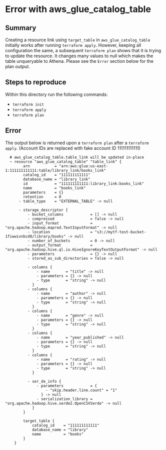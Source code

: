 # Error with aws_glue_catalog_table

## Summary

Creating a resource link using `target_table` in `aws_glue_catalog_table` initially works after running
`terraform apply`. However, keeping all configuration the same, a subsequent `terraform plan` shows that it is trying 
to update the resource. It changes many values to null which makes the table unqueryable to Athena. Please
see the `Error` section below for the plan output.

## Steps to reproduce

Within this directory run the following commands:
- `terraform init`
- `terraform apply`
- `terraform plan`

## Error
The output below is returned upon a `terraform plan` after a `terraform apply`. (Account IDs are replaced with fake account ID 111111111111)
```
  # aws_glue_catalog_table.table_link will be updated in-place
  ~ resource "aws_glue_catalog_table" "table_link" {
        arn           = "arn:aws:glue:us-east-1:111111111111:table/library_link/books_link"
        catalog_id    = "111111111111"
        database_name = "library_link"
        id            = "111111111111:library_link:books_link"
        name          = "books_link"
        parameters    = {}
        retention     = 0
      - table_type    = "EXTERNAL_TABLE" -> null

      - storage_descriptor {
          - bucket_columns            = [] -> null
          - compressed                = false -> null
          - input_format              = "org.apache.hadoop.mapred.TextInputFormat" -> null
          - location                  = "s3://mytf-test-bucket-1fiwwivnbcd8/library/books" -> null
          - number_of_buckets         = 0 -> null
          - output_format             = "org.apache.hadoop.hive.ql.io.HiveIgnoreKeyTextOutputFormat" -> null
          - parameters                = {} -> null
          - stored_as_sub_directories = false -> null

          - columns {
              - name       = "title" -> null
              - parameters = {} -> null
              - type       = "string" -> null
            }
          - columns {
              - name       = "author" -> null
              - parameters = {} -> null
              - type       = "string" -> null
            }
          - columns {
              - name       = "genre" -> null
              - parameters = {} -> null
              - type       = "string" -> null
            }
          - columns {
              - name       = "year_published" -> null
              - parameters = {} -> null
              - type       = "string" -> null
            }
          - columns {
              - name       = "rating" -> null
              - parameters = {} -> null
              - type       = "string" -> null
            }

          - ser_de_info {
              - parameters            = {
                  - "skip.header.line.count" = "1"
                } -> null
              - serialization_library = "org.apache.hadoop.hive.serde2.OpenCSVSerde" -> null
            }
        }

        target_table {
            catalog_id    = "111111111111"
            database_name = "library"
            name          = "books"
        }
    }
```